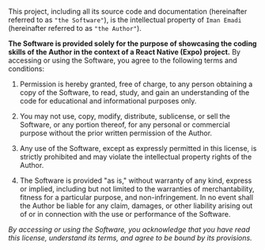 This project, including all its source code and documentation (hereinafter referred to as `"the Software"`), is the intellectual property of `Iman Emadi` (hereinafter referred to as `"the Author"`).

**The Software is provided solely for the purpose of showcasing the coding skills of the Author in the context of a React Native (Expo) project.** By accessing or using the Software, you agree to the following terms and conditions:

1. Permission is hereby granted, free of charge, to any person obtaining a copy of the Software, to read, study, and gain an understanding of the code for educational and informational purposes only.

2. You may not use, copy, modify, distribute, sublicense, or sell the Software, or any portion thereof, for any personal or commercial purpose without the prior written permission of the Author.

3. Any use of the Software, except as expressly permitted in this license, is strictly prohibited and may violate the intellectual property rights of the Author.

4. The Software is provided "as is," without warranty of any kind, express or implied, including but not limited to the warranties of merchantability, fitness for a particular purpose, and non-infringement. In no event shall the Author be liable for any claim, damages, or other liability arising out of or in connection with the use or performance of the Software.

_By accessing or using the Software, you acknowledge that you have read this license, understand its terms, and agree to be bound by its provisions._
